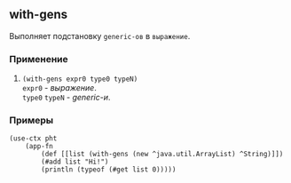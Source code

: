 ## with-gens
Выполняет подстановку `generic-ов` в `выражение`.

### Применение

1. `(with-gens expr0 type0 typeN)`<br>
`expr0` - _выражение_.<br>
`type0` `typeN` - _generic-и_.

### Примеры

```pihta
(use-ctx pht
    (app-fn
        (def [[list (with-gens (new ^java.util.ArrayList) ^String)]])
        (#add list "Hi!")
        (println (typeof (#get list 0)))))
```